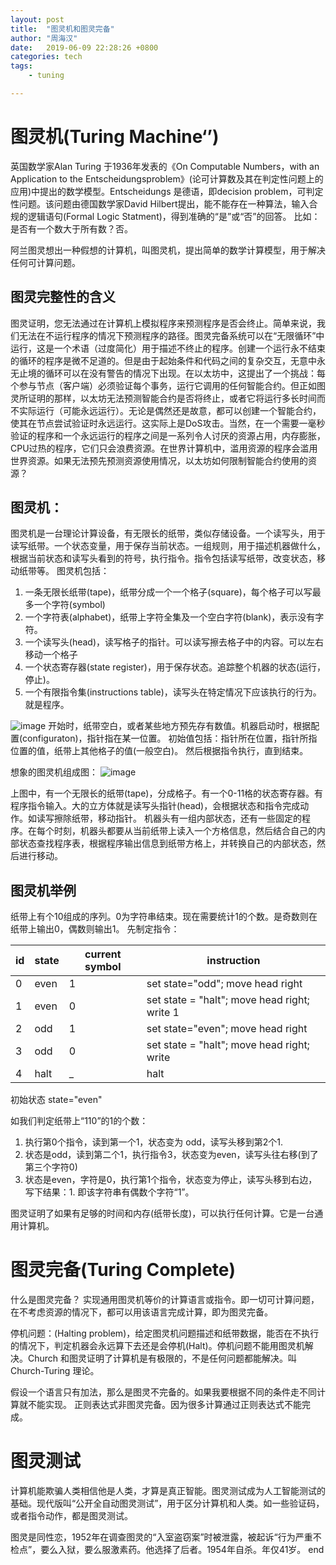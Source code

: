 ```yaml
---
layout: post
title:  "图灵机和图灵完备"
author: "周海汉"
date:   2019-06-09 22:28:26 +0800
categories: tech
tags:
    - tuning

---
```

# 图灵机(Turing Machine‘’)
英国数学家Alan Turing 于1936年发表的《On Computable Numbers，with an Application to the Entscheidungsproblem》(论可计算数及其在判定性问题上的应用)中提出的数学模型。Entscheidungs 是德语，即decision problem，可判定性问题。该问题由德国数学家David Hilbert提出，能不能存在一种算法，输入合规的逻辑语句(Formal Logic Statment)，得到准确的“是”或“否”的回答。
比如：是否有一个数大于所有数？否。

阿兰图灵想出一种假想的计算机，叫图灵机，提出简单的数学计算模型，用于解决任何可计算问题。

## 图灵完整性的含义
图灵证明，您无法通过在计算机上模拟程序来预测程序是否会终止。简单来说，我们无法在不运行程序的情况下预测程序的路径。图灵完备系统可以在“无限循环”中运行，这是一个术语（过度简化）用于描述不终止的程序。创建一个运行永不结束的循环的程序是微不足道的。但是由于起始条件和代码之间的复杂交互，无意中永无止境的循环可以在没有警告的情况下出现。在以太坊中，这提出了一个挑战：每个参与节点（客户端）必须验证每个事务，运行它调用的任何智能合约。但正如图灵所证明的那样，以太坊无法预测智能合约是否将终止，或者它将运行多长时间而不实际运行（可能永远运行）。无论是偶然还是故意，都可以创建一个智能合约，使其在节点尝试验证时永远运行。这实际上是DoS攻击。当然，在一个需要一毫秒验证的程序和一个永远运行的程序之间是一系列令人讨厌的资源占用，内存膨胀，CPU过热的程序，它们只会浪费资源。在世界计算机中，滥用资源的程序会滥用世界资源。如果无法预先预测资源使用情况，以太坊如何限制智能合约使用的资源？

## 图灵机：
图灵机是一台理论计算设备，有无限长的纸带，类似存储设备。一个读写头，用于读写纸带。一个状态变量，用于保存当前状态。一组规则，用于描述机器做什么，根据当前状态和读写头看到的符号，执行指令。指令包括读写纸带，改变状态，移动纸带等。
图灵机包括：
1. 一条无限长纸带(tape)，纸带分成一个一个格子(square)，每个格子可以写最多一个字符(symbol)
2. 一个字符表(alphabet)，纸带上字符全集及一个空白字符(blank)，表示没有字符。
3. 一个读写头(head)，读写格子的指针。可以读写擦去格子中的内容。可以左右移动一个格子
4. 一个状态寄存器(state register)，用于保存状态。追踪整个机器的状态(运行，停止)。
5. 一个有限指令集(instructions table)，读写头在特定情况下应该执行的行为。就是程序。

![image](https://note.youdao.com/yws/public/resource/1f020a2c63c4b4cb190eeaa6e880260d/xmlnote/AEED9A1E84A44D4B8118C2F08F8FBA19/56777)
开始时，纸带空白，或者某些地方预先存有数值。机器启动时，根据配置(configuraton)，指针指在某一位置。
初始值包括：指针所在位置，指针所指位置的值，纸带上其他格子的值(一般空白)。
然后根据指令执行，直到结束。

想象的图灵机组成图：
![image](https://note.youdao.com/yws/public/resource/1f020a2c63c4b4cb190eeaa6e880260d/xmlnote/E9C97D85CDD142119344D7640E258E66/56792)

上图中，有一个无限长的纸带(tape)，分成格子。有一个0-11格的状态寄存器。有程序指令输入。大的立方体就是读写头指针(head)，会根据状态和指令完成动作。如读写擦除纸带，移动指针。
机器头有一组内部状态，还有一些固定的程序。在每个时刻，机器头都要从当前纸带上读入一个方格信息，然后结合自己的内部状态查找程序表，根据程序输出信息到纸带方格上，并转换自己的内部状态，然后进行移动。

## 图灵机举例
纸带上有个10组成的序列。0为字符串结束。现在需要统计1的个数。是奇数则在纸带上输出0，偶数则输出1。
先制定指令：

id | state | current symbol | instruction
---|---|---|---
0 |even | 1 | set state="odd"; move head right
1 |even | 0 | set state = "halt"; move head right; write 1
2 |odd  | 1 | set state="even"; move head right
3 |odd  | 0 | set state = "halt"; move head right; write 
4 | halt | _ | halt

初始状态 state="even"

如我们判定纸带上“110”的1的个数：

1. 执行第0个指令，读到第一个1，状态变为 odd，读写头移到第2个1.
2. 状态是odd，读到第二个1，执行指令3，状态变为even，读写头往右移(到了第三个字符0)
3. 状态是even，字符是0，执行第1个指令，状态变为停止，读写头移到右边，写下结果：1. 即该字符串有偶数个字符“1”。

图灵证明了如果有足够的时间和内存(纸带长度)，可以执行任何计算。它是一台通用计算机。

# 图灵完备(Turing Complete)
什么是图灵完备？
实现通用图灵机等价的计算语言或指令。即一切可计算问题，在不考虑资源的情况下，都可以用该语言完成计算，即为图灵完备。

停机问题：(Halting problem)，给定图灵机问题描述和纸带数据，能否在不执行的情况下，判定机器会永远算下去还是会停机(Halt)。停机问题不能用图灵机解决。Church 和图灵证明了计算机是有极限的，不是任何问题都能解决。叫Church-Turing 理论。

假设一个语言只有加法，那么是图灵不完备的。如果我要根据不同的条件走不同计算就不能实现。
正则表达式非图灵完备。因为很多计算通过正则表达式不能完成。

# 图灵测试
计算机能欺骗人类相信他是人类，才算是真正智能。图灵测试成为人工智能测试的基础。现代版叫“公开全自动图灵测试”，用于区分计算机和人类。如一些验证码，或者指令动作，都是图灵测试。

图灵是同性恋，1952年在调查图灵的“入室盗窃案”时被泄露，被起诉“行为严重不检点”，要么入狱，要么服激素药。他选择了后者。1954年自杀。年仅41岁。
end

